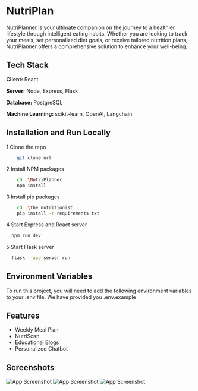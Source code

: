
# NutriPlan
NutriPlanner is your ultimate companion on the journey to a healthier lifestyle through intelligent eating habits. Whether you are looking to track your meals, set personalized diet goals, or receive tailored nutrition plans, NutriPlanner offers a comprehensive solution to enhance your well-being. 



## Tech Stack

**Client:** React

**Server:** Node, Express, Flask

**Database:** PostgreSQL

**Machine Learning:** scikit-learn, OpenAI, Langchain


## Installation and Run Locally

1 Clone the repo
```bash
    git clone url
```
2 Install NPM packages
```bash
    cd .\NutriPlanner
    npm install
```
3 Install pip packages
```bash
    cd .\the_nutritionist
    pip install -r requirements.txt
```
4 Start Express and React server
```bash
  npm run dev
```
5 Start Flask server
```bash
  flask --app server run
```


    
## Environment Variables

To run this project, you will need to add the following environment variables to your .env file. We have provided you .env.example




## Features

- Weekly Meal Plan
- NutriScan
- Educational Blogs
- Personalized Chatbot 


## Screenshots

![App Screenshot](https://drive.google.com/file/d/1RaNJE0sBi2bY0Mas8v_GOdBHVIxM8Wpm/view?usp=share_link)
![App Screenshot](https://drive.google.com/file/d/1zaNWcSXr5emGO_QM_msifFX1ppGd8BNB/view?usp=share_link)
![App Screenshot](https://drive.google.com/file/d/1vUImvq_RYLaeF8YyfI1BGhRbh1MfUmRS/view?usp=share_link)

